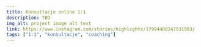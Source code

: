 ```yaml
---
title: Konsultacje online 1:1
description: TBD
img_alt: project image alt text
link: https://www.instagram.com/stories/highlights/17994400247531983/
tags: ["1:1", "konsultacje", "coaching"]
---
```


